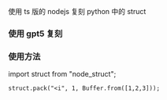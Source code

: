 使用 ts 版的 nodejs 复刻 python 中的 struct

### 使用 gpt5 复刻

### 使用方法

import struct from "node_struct";

```
struct.pack("<i", 1, Buffer.from([1,2,3]));
```
